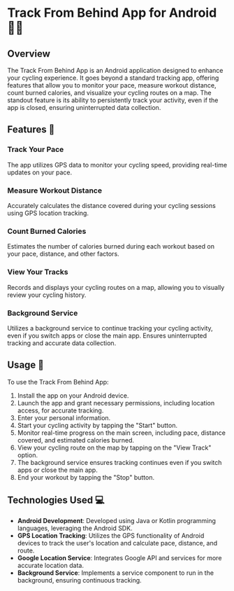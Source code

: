 # Track From Behind App for Android 🚴‍♂️

## Overview

The Track From Behind App is an Android application designed to enhance your cycling experience. It goes beyond a standard tracking app, offering features that allow you to monitor your pace, measure workout distance, count burned calories, and visualize your cycling routes on a map. The standout feature is its ability to persistently track your activity, even if the app is closed, ensuring uninterrupted data collection.


## Features 🌟

### Track Your Pace
The app utilizes GPS data to monitor your cycling speed, providing real-time updates on your pace.

### Measure Workout Distance
Accurately calculates the distance covered during your cycling sessions using GPS location tracking.

### Count Burned Calories
Estimates the number of calories burned during each workout based on your pace, distance, and other factors.

### View Your Tracks
Records and displays your cycling routes on a map, allowing you to visually review your cycling history.

### Background Service
Utilizes a background service to continue tracking your cycling activity, even if you switch apps or close the main app. Ensures uninterrupted tracking and accurate data collection.

## Usage 🚀

To use the Track From Behind App:

1. Install the app on your Android device.
2. Launch the app and grant necessary permissions, including location access, for accurate tracking.
3. Enter your personal information.
4. Start your cycling activity by tapping the "Start" button.
5. Monitor real-time progress on the main screen, including pace, distance covered, and estimated calories burned.
6. View your cycling route on the map by tapping on the "View Track" option.
7. The background service ensures tracking continues even if you switch apps or close the main app.
8. End your workout by tapping the "Stop" button.

## Technologies Used 💻

- **Android Development**: Developed using Java or Kotlin programming languages, leveraging the Android SDK.
- **GPS Location Tracking**: Utilizes the GPS functionality of Android devices to track the user's location and calculate pace, distance, and route.
- **Google Location Service**: Integrates Google API and services for more accurate location data.
- **Background Service**: Implements a service component to run in the background, ensuring continuous tracking.

